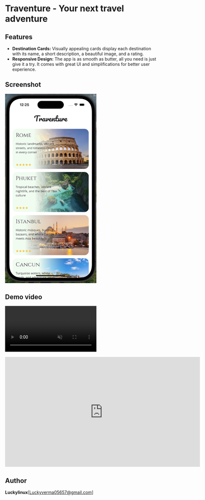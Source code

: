 # Traventure - Your next travel adventure 

## Features
* **Destination Cards:** Visually appealing cards display each destination with its name, a short description, a beautiful image, and a rating.
* **Responsive Design:** The app is as smooth as butter, all you need is just give it a try. It comes with great UI and simplifications for better user experience.

## Screenshot
<img src="traventure-screenshot.png" alt="image" width="300">

## Demo video
<video src="[https://vimeo.com/1024295804?share=copy](https://player.vimeo.com/video/1024295804?h=d22bf91597)" autoplay loop muted playsinline width="300"></video>
<iframe title="vimeo-player" src="https://player.vimeo.com/video/1024295804?h=d22bf91597" width="640" height="360" frameborder="0"    allowfullscreen></iframe>

## Author
**Luckylinux**[Luckyverma05657@gmail.com]
